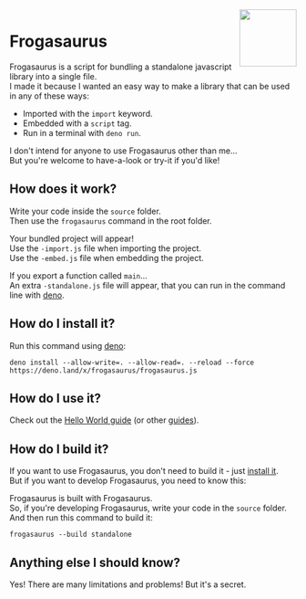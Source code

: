 <img align="right" height="100" src="http://todepond.com/IMG/Frogasaurus@0.25x.png">

# Frogasaurus

Frogasaurus is a script for bundling a standalone javascript library into a single file.<br>
I made it because I wanted an easy way to make a library that can be used in any of these ways:

-   Imported with the `import` keyword.
-   Embedded with a `script` tag.
-   Run in a terminal with `deno run`.

I don't intend for anyone to use Frogasaurus other than me...<br>
But you're welcome to have-a-look or try-it if you'd like!

## How does it work?

Write your code inside the `source` folder.<br>
Then use the `frogasaurus` command in the root folder.

Your bundled project will appear!<br>
Use the `-import.js` file when importing the project.<br>
Use the `-embed.js` file when embedding the project.

If you export a function called `main`...<br>
An extra `-standalone.js` file will appear, that you can run in the command line with [deno](https://deno.land).<br>

## How do I install it?

Run this command using [deno](https://deno.land/):

```
deno install --allow-write=. --allow-read=. --reload --force https://deno.land/x/frogasaurus/frogasaurus.js
```

## How do I use it?

Check out the [Hello World guide](documentation/hello-world.md) (or other [guides](documentation/README.md)).

## How do I build it?

If you want to use Frogasaurus, you don't need to build it - just [install it](#how-do-i-install-it).<br>
But if you want to develop Frogasaurus, you need to know this:

Frogasaurus is built with Frogasaurus.<br>
So, if you're developing Frogasaurus, write your code in the `source` folder.<br>
And then run this command to build it:

```
frogasaurus --build standalone
```

## Anything else I should know?

Yes! There are many limitations and problems! But it's a secret.
